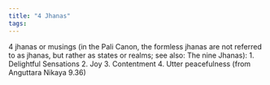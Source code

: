 ```yaml
---
title: "4 Jhanas"
tags: 
---
```


4 jhanas or musings (in the Pali Canon, the formless jhanas are not referred to as jhanas, but rather as states or realms; see also: The nine Jhanas): 1. Delightful Sensations 2. Joy 3. Contentment 4. Utter peacefulness (from Anguttara Nikaya 9.36)
